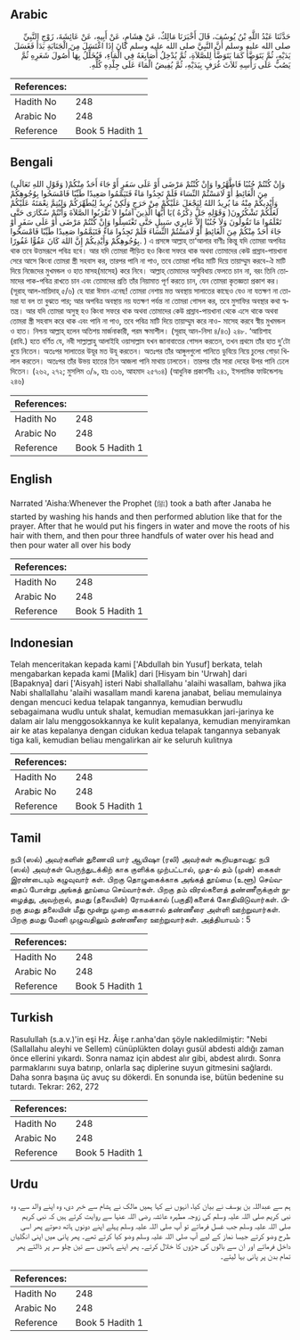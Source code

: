 ## Arabic


<div dir="rtl" lang="ar" style={{fontSize:'larger',backgroundColor:'#f8f9fa',padding:20}}>
حَدَّثَنَا عَبْدُ اللَّهِ بْنُ يُوسُفَ، قَالَ أَخْبَرَنَا مَالِكٌ، عَنْ هِشَامٍ، عَنْ أَبِيهِ، عَنْ عَائِشَةَ، زَوْجِ النَّبِيِّ صلى الله عليه وسلم أَنَّ النَّبِيَّ صلى الله عليه وسلم كَانَ إِذَا اغْتَسَلَ مِنَ الْجَنَابَةِ بَدَأَ فَغَسَلَ يَدَيْهِ، ثُمَّ يَتَوَضَّأُ كَمَا يَتَوَضَّأُ لِلصَّلاَةِ، ثُمَّ يُدْخِلُ أَصَابِعَهُ فِي الْمَاءِ، فَيُخَلِّلُ بِهَا أُصُولَ شَعَرِهِ ثُمَّ يَصُبُّ عَلَى رَأْسِهِ ثَلاَثَ غُرَفٍ بِيَدَيْهِ، ثُمَّ يُفِيضُ الْمَاءَ عَلَى جِلْدِهِ كُلِّهِ‏.‏
</div>
<div style={{backgroundColor:'#f8f9fa',padding:20, marginBottom: 10}}><table> <thead> <tr> <th>References:</th> <th></th> </tr> </thead> <tbody><tr><td>Hadith No</td><td>248</td></tr><tr><td>Arabic No</td><td>248</td></tr><tr><td>Reference</td><td>Book 5 Hadith 1</td></tr></tbody></table></div>

## Bengali


<div dir="ltr" lang="bn" style={{fontSize:'larger',backgroundColor:'#f8f9fa',padding:20}}>
(وَقَوْلِ اللهِ تَعَالَى )وَإِنْ كُنْتُمْ جُنُبًا فَاطَّهَّرُوا وَإِنْ كُنْتُمْ مَرْضَى أَوْ عَلَى سَفَرٍ أَوْ جَاءَ أَحَدٌ مِنْكُمْ مِنَ الْغَائِطِ أَوْ لَامَسْتُمْ النِّسَاءَ فَلَمْ تَجِدُوا مَاءً فَتَيَمَّمُوا صَعِيدًا طَيِّبًا فَامْسَحُوا بِوُجُوهِكُمْ وَأَيْدِيكُمْ مِنْهُ مَا يُرِيدُ اللهُ لِيَجْعَلَ عَلَيْكُمْ مِنْ حَرَجٍ وَلَكِنْ يُرِيدُ لِيُطَهِّرَكُمْ وَلِيُتِمَّ نِعْمَتَهُ عَلَيْكُمْ لَعَلَّكُمْ تَشْكُرُونَ( وَقَوْلِهِ جَلَّ ذِكْرُهُ )يَا أَيُّهَا الَّذِينَ آمَنُوا لاَ تَقْرَبُوا الصَّلاَةَ وَأَنْتُمْ سُكَارَى حَتَّى تَعْلَمُوا مَا تَقُولُونَ وَلاَ جُنُبًا إِلاَّ عَابِرِي سَبِيلٍ حَتَّى تَغْتَسِلُوا وَإِنْ كُنْتُمْ مَرْضَى أَوْ عَلَى سَفَرٍ أَوْ جَاءَ أَحَدٌ مِنْكُمْ مِنَ الْغَائِطِ أَوْ لَامَسْتُمْ النِّسَاءَ فَلَمْ تَجِدُوا مَاءً فَتَيَمَّمُوا صَعِيدًا طَيِّبًا فَامْسَحُوا بِوُجُوهِكُمْ وَأَيْدِيكُمْ إِنَّ اللهَ كَانَ عَفُوًّا غَفُورًا. ) এ প্রসঙ্গে আল্লাহ্ তা‘আলার বাণীঃ কিন্তু যদি তোমরা অপবিত্র থাক তবে উত্তমরূপে পবিত্র হবে। আর যদি তোমরা পীড়িত হও কিংবা সফরে থাক অথবা তোমাদের কেউ প্রস্রাব-পায়খানা সেরে আসে কিংবা তোমরা স্ত্রী সহবাস কর, তারপর পানি না পাও, তবে তোমরা পবিত্র মাটি দিয়ে তায়াম্মুম করবে-ঐ মাটি দিয়ে নিজেদের মুখমন্ডল ও হাত মাসহ(মাসেহ) করে নিবে। আল্লাহ্ তোমাদের অসুবিধায় ফেলতে চান না, বরং তিনি তোমাদের পাক-পবিত্র রাখতে চান এবং তোমাদের প্রতি তাঁর নিয়ামাত পূর্ণ করতে চান, যেন তোমরা কৃতজ্ঞতা প্রকাশ কর। (সূরাহ্ আল-মায়িদাহ্ ৫/৬) হে যারা ঈমান এনেছ! তোমরা নেশায় মত্ত অবস্থায় সালাতের কাছেও যেও না যতক্ষণ না তোমরা যা বল তা বুঝতে পার; আর অপবিত্র অবস্থায় নয় যতক্ষণ পর্যন্ত না তোমরা গোসল কর, তবে মুসাফির অবস্থার কথা স্বতন্ত্র। আর যদি তোমরা অসুস্থ হও কিংবা সফরে থাক অথবা তোমাদের কেউ প্রস্রাব-পায়খানা থেকে এসে থাকে অথবা তোমরা স্ত্রী সহবাস করে থাক এবং পানি না পাও, তবে পবিত্র মাটি দিয়ে তায়াম্মুম করে নাও- মাসেহ করবে স্বীয় মুখমন্ডল ও হাত। নিশ্চয় আল্লাহ্ হলেন অতিশয় মার্জনাকারী, পরম ক্ষমাশীল। (সূরাহ্ আন-নিসা ৪/৪৩) ২৪৮. ‘আয়িশাহ (রাযি.) হতে বর্ণিত যে, নবী সাল্লাল্লাহু আলাইহি ওয়াসাল্লাম যখন জানাবাতের গোসল করতেন, তখন প্রথমে তাঁর হাত দু’টো ধুয়ে নিতেন। অতঃপর সালাতের উযূর মত উযূ করতেন। অতঃপর তাঁর আঙ্গুলগুলো পানিতে ডুবিয়ে নিয়ে চুলের গোড়া খিলাল করতেন। অতঃপর তাঁর উভয় হাতের তিন আজলা পানি মাথায় ঢালতেন। তারপর তাঁর সারা দেহের উপর পানি ঢেলে দিতেন। (২৬২, ২৭২; মুসলিম ৩/৯, হাঃ ৩১৬, আহমাদ ২৫৭০৪) (আধুনিক প্রকাশনীঃ ২৪১, ইসলামিক ফাউন্ডেশনঃ ২৪৬)
</div>
<div style={{backgroundColor:'#f8f9fa',padding:20, marginBottom: 10}}><table> <thead> <tr> <th>References:</th> <th></th> </tr> </thead> <tbody><tr><td>Hadith No</td><td>248</td></tr><tr><td>Arabic No</td><td>248</td></tr><tr><td>Reference</td><td>Book 5 Hadith 1</td></tr></tbody></table></div>

## English


<div dir="ltr" lang="en" style={{fontSize:'larger',backgroundColor:'#f8f9fa',padding:20}}>
Narrated 'Aisha:Whenever the Prophet (ﷺ) took a bath after Janaba he started by washing his hands and then performed ablution like that for the prayer. After that he would put his fingers in water and move the roots of his hair with them, and then pour three handfuls of water over his head and then pour water all over his body
</div>
<div style={{backgroundColor:'#f8f9fa',padding:20, marginBottom: 10}}><table> <thead> <tr> <th>References:</th> <th></th> </tr> </thead> <tbody><tr><td>Hadith No</td><td>248</td></tr><tr><td>Arabic No</td><td>248</td></tr><tr><td>Reference</td><td>Book 5 Hadith 1</td></tr></tbody></table></div>

## Indonesian


<div dir="ltr" lang="id" style={{fontSize:'larger',backgroundColor:'#f8f9fa',padding:20}}>
Telah menceritakan kepada kami ['Abdullah bin Yusuf] berkata, telah mengabarkan kepada kami [Malik] dari [Hisyam bin 'Urwah] dari [Bapaknya] dari ['Aisyah] isteri Nabi shallallahu 'alaihi wasallam, bahwa jika Nabi shallallahu 'alaihi wasallam mandi karena janabat, beliau memulainya dengan mencuci kedua telapak tangannya, kemudian berwudlu sebagaimana wudlu untuk shalat, kemudian memasukkan jari-jarinya ke dalam air lalu menggosokkannya ke kulit kepalanya, kemudian menyiramkan air ke atas kepalanya dengan cidukan kedua telapak tangannya sebanyak tiga kali, kemudian beliau mengalirkan air ke seluruh kulitnya
</div>
<div style={{backgroundColor:'#f8f9fa',padding:20, marginBottom: 10}}><table> <thead> <tr> <th>References:</th> <th></th> </tr> </thead> <tbody><tr><td>Hadith No</td><td>248</td></tr><tr><td>Arabic No</td><td>248</td></tr><tr><td>Reference</td><td>Book 5 Hadith 1</td></tr></tbody></table></div>

## Tamil


<div dir="ltr" lang="ta" style={{fontSize:'larger',backgroundColor:'#f8f9fa',padding:20}}>
நபி (ஸல்) அவர்களின் துணைவி யார் ஆயிஷா (ரலி) அவர்கள் கூறியதாவது: நபி (ஸல்) அவர்கள் பெருந்துடக்கிற் காக குளிக்க முற்பட்டால், முத-ல் தம் (முன்) கைகள் இரண்டையும் கழுவுவார் கள். பிறகு தொழுகைக்காக அங்கத் தூய்மை (உளூ) செய்வதைப் போன்று அங்கத் தூய்மை செய்வார்கள். பிறகு தம் விரல்களைத் தண்ணீருக்குள் நுழைத்து, அவற்றால், தமது (தலையின்) ரோமக்கால் (பகுதி)களைக் கோதிவிடுவார்கள். பிறகு தமது தலையின் மீது மூன்று முறை கைகளால் தண்ணீரை அள்ளி ஊற்றுவார்கள். பிறகு தமது மேனி முழுவதிலும் தண்ணீரை ஊற்றுவார்கள். அத்தியாயம் : 5
</div>
<div style={{backgroundColor:'#f8f9fa',padding:20, marginBottom: 10}}><table> <thead> <tr> <th>References:</th> <th></th> </tr> </thead> <tbody><tr><td>Hadith No</td><td>248</td></tr><tr><td>Arabic No</td><td>248</td></tr><tr><td>Reference</td><td>Book 5 Hadith 1</td></tr></tbody></table></div>

## Turkish


<div dir="ltr" lang="tr" style={{fontSize:'larger',backgroundColor:'#f8f9fa',padding:20}}>
Rasulullah (s.a.v.)'in eşi Hz. Âişe r.anha'dan şöyle nakledilmiştir: "Nebi (Sallallahu aleyhi ve Sellem) cünüplükten dolayı gusül abdesti aldığı zaman önce ellerini yıkardı. Sonra namaz için abdest alır gibi, abdest alırdı. Sonra parmaklarını suya batırıp, onlarla saç diplerine suyun gitmesini sağlardı. Daha sonra başına üç avuç su dökerdi. En sonunda ise, bütün bedenine su tutardı. Tekrar: 262, 272
</div>
<div style={{backgroundColor:'#f8f9fa',padding:20, marginBottom: 10}}><table> <thead> <tr> <th>References:</th> <th></th> </tr> </thead> <tbody><tr><td>Hadith No</td><td>248</td></tr><tr><td>Arabic No</td><td>248</td></tr><tr><td>Reference</td><td>Book 5 Hadith 1</td></tr></tbody></table></div>

## Urdu


<div dir="rtl" lang="ur" style={{fontSize:'larger',backgroundColor:'#f8f9fa',padding:20}}>
ہم سے عبداللہ بن یوسف نے بیان کیا، انہوں نے کہا ہمیں مالک نے ہشام سے خبر دی، وہ اپنے والد سے، وہ نبی کریم صلی اللہ علیہ وسلم کی زوجہ مطہرہ عائشہ رضی اللہ عنہا سے روایت کرتے ہیں کہ نبی کریم صلی اللہ علیہ وسلم جب غسل فرماتے تو آپ صلی اللہ علیہ وسلم پہلے اپنے دونوں ہاتھ دھوتے پھر اسی طرح وضو کرتے جیسا نماز کے لیے آپ صلی اللہ علیہ وسلم وضو کیا کرتے تھے۔ پھر پانی میں اپنی انگلیاں داخل فرماتے اور ان سے بالوں کی جڑوں کا خلال کرتے۔ پھر اپنے ہاتھوں سے تین چلو سر پر ڈالتے پھر تمام بدن پر پانی بہا لیتے۔
</div>
<div style={{backgroundColor:'#f8f9fa',padding:20, marginBottom: 10}}><table> <thead> <tr> <th>References:</th> <th></th> </tr> </thead> <tbody><tr><td>Hadith No</td><td>248</td></tr><tr><td>Arabic No</td><td>248</td></tr><tr><td>Reference</td><td>Book 5 Hadith 1</td></tr></tbody></table></div>